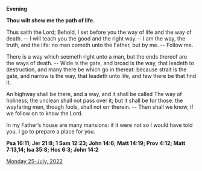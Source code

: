 **Evening**

**Thou wilt shew me the path of life.**
 
Thus saith the Lord; Behold, I set before you the way of life and the way of death. -- I will teach you the good and the right way.-- I am the way, the truth, and the life: no man cometh unto the Father, but by me. -- Follow me.
 
There is a way which seemeth right unto a man, but the ends thereof are the ways of death. -- Wide is the gate, and broad is the way, that leadeth to destruction, and many there be which go in thereat: because strait is the gate, and narrow is the way, that leadeth unto life, and few there be that find it.
 
An highway shall be there, and a way, and it shall be called The way of holiness; the unclean shall not pass over it; but it shall be for those: the wayfaring men, though fools, shall not err therein. -- Then shall we know, if we follow on to know the Lord.
 
In my Father’s house are many mansions: if it were not so I would have told you. I go to prepare a place for you.  

**Psa 16:11; Jer 21:8; 1 Sam 12:23; John 14:6; Matt 14:19; Prov 4:12; Matt 7:13,14; Isa 35:8; Hos 6:3; John 14:2**

[Monday 25-July, 2022](https://t.me/daily_light)
